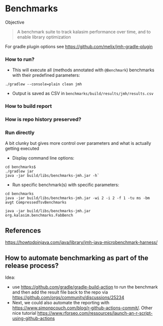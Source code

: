 # Benchmarks

Objective
> A benchmark suite to track kalasim performance over time, and to enable library optimization

For gradle plugin options see https://github.com/melix/jmh-gradle-plugin


### How to run?

* This will execute all (methods annotated with `@Benchmark`) benchmarks with their predefined parameters:

`./gradlew --console=plain clean jmh`

* Output is saved as CSV in `benchmarks/build/results/jmh/results.csv`

### How to build report


### How is repo history preserved?

### Run directly

A bit clunky but gives more control over parameters and what is actually getting executed 

* Display command line options:
```
cd benchmarks$
./gradlew jar
java -jar build/libs/benchmarks-jmh.jar -h`
```

* Run specific benchmark(s) with specific parameters: 
```
cd benchmarks
java -jar build/libs/benchmarks-jmh.jar -wi 2 -i 2 -f 1 -tu ms -bm avgt CompressedTsvBenchmarks

java -jar build/libs/benchmarks-jmh.jar  org.kalasim.benchmarks.FabBench
```

## References

https://howtodoinjava.com/java/library/jmh-java-microbenchmark-harness/

## How to automate benchmarking as part of the release process?

Idea: 
* use https://github.com/gradle/gradle-build-action to run the benchmark and then add the result file back to the repo via https://github.com/orgs/community/discussions/25234
* Next, we could also automate the reporting with https://www.simonpcouch.com/blog/r-github-actions-commit/. Other nice tutorial https://www.rforseo.com/ressources/launch-an-r-script-using-github-actions
